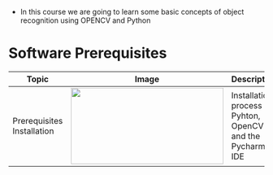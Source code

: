 - In this course we are going to learn some basic concepts of object recognition using OPENCV and Python




# Software Prerequisites

| Topic  |Image   |Description   |
| ------------ | ------------ | ------------ |
|  Prerequisites Installation |<img src="https://github.com/Jobar86/objectrecognition_course/blob/main/Tumbnails/downloads.gif" width="300" height="150" />| Installation process of Pyhton, OpenCV and the Pycharm IDE |
